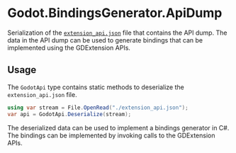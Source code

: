 # Godot.BindingsGenerator.ApiDump

Serialization of the [`extension_api.json`](../../gdextension/extension_api.json) file that contains the API dump. The data in the API dump can be used to generate bindings that can be implemented using the GDExtension APIs.

## Usage

The `GodotApi` type contains static methods to deserialize the `extension_api.json` file.

```csharp
using var stream = File.OpenRead("./extension_api.json");
var api = GodotApi.Deserialize(stream);
```

The deserialized data can be used to implement a bindings generator in C#. The bindings can be implemented by invoking calls to the GDExtension APIs.
